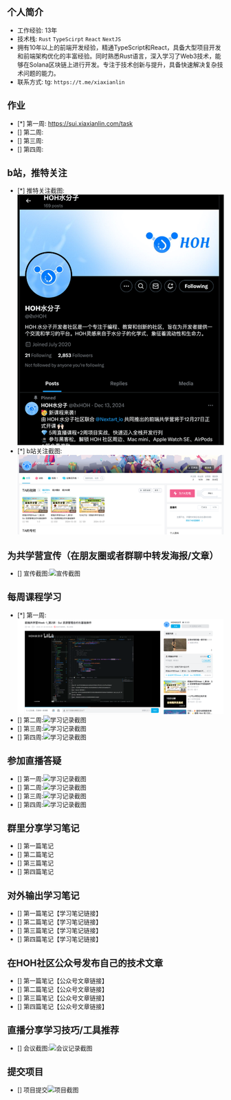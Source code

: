 ## 个人简介
- 工作经验: 13年
- 技术栈: `Rust` `TypeScirpt` `React` `NextJS`
- 拥有10年以上的前端开发经验，精通TypeScript和React，具备大型项目开发和前端架构优化的丰富经验。同时熟悉Rust语言，深入学习了Web3技术，能够在Solana区块链上进行开发。专注于技术创新与提升，具备快速解决复杂技术问题的能力。
- 联系方式: tg: `https://t.me/xiaxianlin`



## 作业
- [*] 第一周: https://sui.xiaxianlin.com/task
- [] 第二周:
- [] 第三周:
- [] 第四周:



## b站，推特关注

- [*] 推特关注截图: ![关注截图](./images/x.png)
- [*] b站关注截图: ![关注截图](./images/bzhan.png)

## 为共学营宣传（在朋友圈或者群聊中转发海报/文章）

- [] 宣传截图:![宣传截图](./images/你的图片地址)

## 每周课程学习

- [*] 第一周:![学习记录截图](./images/week1_learn.png)
- [] 第二周:![学习记录截图](./images/你的图片地址)
- [] 第三周:![学习记录截图](./images/你的图片地址)
- [] 第四周:![学习记录截图](./images/你的图片地址)

## 参加直播答疑

- [] 第一周:![学习记录截图](./images/你的图片地址)
- [] 第二周:![学习记录截图](./images/你的图片地址)
- [] 第三周:![学习记录截图](./images/你的图片地址)
- [] 第四周:![学习记录截图](./images/你的图片地址)

## 群里分享学习笔记

- [] 第一篇笔记
- [] 第二篇笔记
- [] 第三篇笔记
- [] 第四篇笔记

## 对外输出学习笔记

- [] 第一篇笔记【学习笔记链接】
- [] 第二篇笔记【学习笔记链接】
- [] 第三篇笔记【学习笔记链接】
- [] 第四篇笔记【学习笔记链接】

## 在HOH社区公众号发布自己的技术文章

- [] 第一篇笔记【公众号文章链接】
- [] 第二篇笔记【公众号文章链接】
- [] 第三篇笔记【公众号文章链接】
- [] 第四篇笔记【公众号文章链接】

## 直播分享学习技巧/工具推荐

- [] 会议截图:![会议记录截图](./images/你的图片地址)

## 提交项目

- [] 项目提交![项目截图](./images/你的图片地址)


